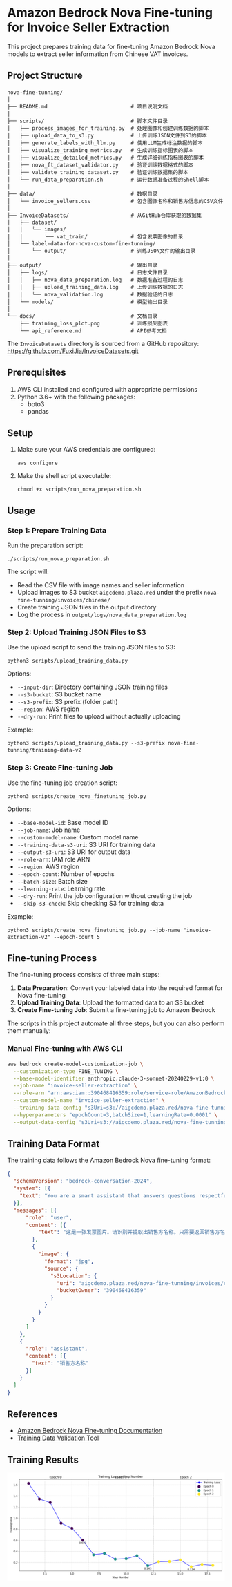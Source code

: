 # Amazon Bedrock Nova Fine-tuning for Invoice Seller Extraction

This project prepares training data for fine-tuning Amazon Bedrock Nova models to extract seller information from Chinese VAT invoices.

## Project Structure

```
nova-fine-tunning/
│
├── README.md                           # 项目说明文档
│
├── scripts/                            # 脚本文件目录
│   ├── process_images_for_training.py  # 处理图像和创建训练数据的脚本
│   ├── upload_data_to_s3.py            # 上传训练JSON文件到S3的脚本
│   ├── generate_labels_with_llm.py     # 使用LLM生成标注数据的脚本
│   ├── visualize_training_metrics.py   # 生成训练指标图表的脚本
│   ├── visualize_detailed_metrics.py   # 生成详细训练指标图表的脚本
│   ├── nova_ft_dataset_validator.py    # 验证训练数据格式的脚本
│   ├── validate_training_dataset.py    # 验证训练数据集的脚本
│   └── run_data_preparation.sh         # 运行数据准备过程的Shell脚本
│
├── data/                               # 数据目录
│   └── invoice_sellers.csv             # 包含图像名称和销售方信息的CSV文件
│
├── InvoiceDatasets/                    # 从GitHub仓库获取的数据集
│   ├── dataset/
│   │   └── images/
│   │       └── vat_train/              # 包含发票图像的目录
│   └── label-data-for-nova-custom-fine-tunning/
│       └── output/                     # 训练JSON文件的输出目录
│
├── output/                             # 输出目录
│   ├── logs/                           # 日志文件目录
│   │   ├── nova_data_preparation.log   # 数据准备过程的日志
│   │   ├── upload_training_data.log    # 上传训练数据的日志
│   │   └── nova_validation.log         # 数据验证的日志
│   └── models/                         # 模型输出目录
│
└── docs/                               # 文档目录
    ├── training_loss_plot.png          # 训练损失图表
    └── api_reference.md                # API参考文档
```

The `InvoiceDatasets` directory is sourced from a GitHub repository: https://github.com/FuxiJia/InvoiceDatasets.git

## Prerequisites

1. AWS CLI installed and configured with appropriate permissions
2. Python 3.6+ with the following packages:
   - boto3
   - pandas

## Setup

1. Make sure your AWS credentials are configured:
   ```
   aws configure
   ```

2. Make the shell script executable:
   ```
   chmod +x scripts/run_nova_preparation.sh
   ```

## Usage

### Step 1: Prepare Training Data

Run the preparation script:
```
./scripts/run_nova_preparation.sh
```

The script will:
- Read the CSV file with image names and seller information
- Upload images to S3 bucket `aigcdemo.plaza.red` under the prefix `nova-fine-tunning/invoices/chinese/`
- Create training JSON files in the output directory
- Log the process in `output/logs/nova_data_preparation.log`

### Step 2: Upload Training JSON Files to S3

Use the upload script to send the training JSON files to S3:
```
python3 scripts/upload_training_data.py
```

Options:
- `--input-dir`: Directory containing JSON training files
- `--s3-bucket`: S3 bucket name
- `--s3-prefix`: S3 prefix (folder path)
- `--region`: AWS region
- `--dry-run`: Print files to upload without actually uploading

Example:
```
python3 scripts/upload_training_data.py --s3-prefix nova-fine-tunning/training-data-v2
```

### Step 3: Create Fine-tuning Job

Use the fine-tuning job creation script:
```
python3 scripts/create_nova_finetuning_job.py
```

Options:
- `--base-model-id`: Base model ID
- `--job-name`: Job name
- `--custom-model-name`: Custom model name
- `--training-data-s3-uri`: S3 URI for training data
- `--output-s3-uri`: S3 URI for output data
- `--role-arn`: IAM role ARN
- `--region`: AWS region
- `--epoch-count`: Number of epochs
- `--batch-size`: Batch size
- `--learning-rate`: Learning rate
- `--dry-run`: Print the job configuration without creating the job
- `--skip-s3-check`: Skip checking S3 for training data

Example:
```
python3 scripts/create_nova_finetuning_job.py --job-name "invoice-extraction-v2" --epoch-count 5
```

## Fine-tuning Process

The fine-tuning process consists of three main steps:

1. **Data Preparation**: Convert your labeled data into the required format for Nova fine-tuning
2. **Upload Training Data**: Upload the formatted data to an S3 bucket
3. **Create Fine-tuning Job**: Submit a fine-tuning job to Amazon Bedrock

The scripts in this project automate all three steps, but you can also perform them manually:

### Manual Fine-tuning with AWS CLI

```bash
aws bedrock create-model-customization-job \
  --customization-type FINE_TUNING \
  --base-model-identifier anthropic.claude-3-sonnet-20240229-v1:0 \
  --job-name "invoice-seller-extraction" \
  --role-arn "arn:aws:iam::390468416359:role/service-role/AmazonBedrockExecutionRoleForNova" \
  --custom-model-name "invoice-seller-extraction" \
  --training-data-config "s3Uri=s3://aigcdemo.plaza.red/nova-fine-tunning/training-data/" \
  --hyperparameters "epochCount=3,batchSize=1,learningRate=0.0001" \
  --output-data-config "s3Uri=s3://aigcdemo.plaza.red/nova-fine-tunning/output/"
```

## Training Data Format

The training data follows the Amazon Bedrock Nova fine-tuning format:

```json
{
  "schemaVersion": "bedrock-conversation-2024",
  "system": [{
    "text": "You are a smart assistant that answers questions respectfully"
  }],
  "messages": [{
      "role": "user",
      "content": [{
          "text": "这是一张发票图片。请识别并提取出销售方名称。只需要返回销售方名称，不要有其他文字。请确保提取的是销售方（开票方），而不是购买方（收票方）。"
        },
        {
          "image": {
            "format": "jpg",
            "source": {
              "s3Location": {
                "uri": "aigcdemo.plaza.red/nova-fine-tunning/invoices/chinese/vat_xxxx.jpg",
                "bucketOwner": "390468416359"
              }
            }
          }
        }
      ]
    },
    {
      "role": "assistant",
      "content": [{
        "text": "销售方名称"
      }]
    }
  ]
}
```

## References

- [Amazon Bedrock Nova Fine-tuning Documentation](https://docs.aws.amazon.com/nova/latest/userguide/fine-tune-prepare-data-understanding.html)
- [Training Data Validation Tool](https://github.com/aws-samples/amazon-bedrock-samples/blob/main/custom-models/bedrock-fine-tuning/nova/understanding/dataset_validation/nova_ft_dataset_validator.py)

## Training Results

![training loss](./docs/training_loss_plot.png)
